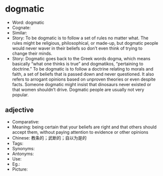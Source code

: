 # dogmatic

- Word: dogmatic
- Cognate: 
- Similar: 
- Story: To be dogmatic is to follow a set of rules no matter what. The rules might be religious, philosophical, or made-up, but dogmatic people would never waver in their beliefs so don’t even think of trying to change their minds.
- Story: Dogmatic goes back to the Greek words dogma, which means basically “what one thinks is true” and dogmatikos, “pertaining to doctrine.” To be dogmatic is to follow a doctrine relating to morals and faith, a set of beliefs that is passed down and never questioned. It also refers to arrogant opinions based on unproven theories or even despite facts. Someone dogmatic might insist that dinosaurs never existed or that women shouldn’t drive. Dogmatic people are usually not very popular.

## adjective

- Comparative: 
- Meaning: being certain that your beliefs are right and that others should accept them, without paying attention to evidence or other opinions
- Chinese: 教条的；武断的；自以为是的
- Tags: 
- Synonyms: 
- Antonyms: 
- Use: 
- Eg.: 
- Picture: 


